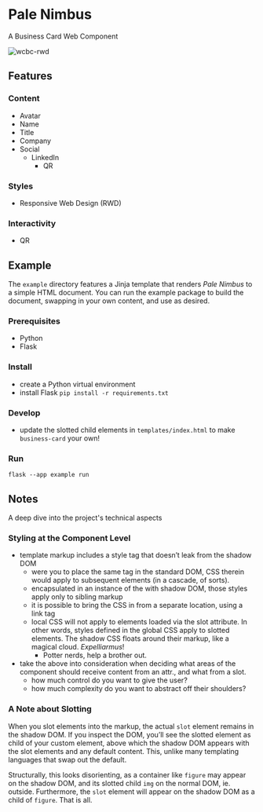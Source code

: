 # Pale Nimbus

A Business Card Web Component

![wcbc-rwd](https://im3.ezgif.com/tmp/ezgif-3-d78a74be96.gif)

## Features

### Content

- Avatar
- Name
- Title
- Company
- Social
  - LinkedIn
    - QR

### Styles

- Responsive Web Design (RWD)

### Interactivity

- QR

## Example

The `example` directory features a Jinja template that renders _Pale Nimbus_ to a simple HTML document. You can run the example package to build the document, swapping in your own content, and use as desired.

### Prerequisites

- Python
- Flask

### Install

- create a Python virtual environment
- install Flask
  `pip install -r requirements.txt`

### Develop

- update the slotted child elements in `templates/index.html` to make `business-card` your own!

### Run

`flask --app example run`

## Notes

A deep dive into the project's technical aspects

### Styling at the Component Level

- template markup includes a style tag that doesn’t leak from the shadow DOM
  - were you to place the same tag in the standard DOM, CSS therein would apply to subsequent elements (in a cascade, of sorts).
  - encapsulated in an instance of the with shadow DOM, those styles apply only to sibling markup
  - it is possible to bring the CSS in from a separate location, using a link tag
  - local CSS will not apply to elements loaded via the slot attribute. In other words, styles defined in the global CSS apply to slotted elements. The shadow CSS floats around their markup, like a magical cloud. _Expelliarmus_!
    - Potter nerds, help a brother out.
- take the above into consideration when deciding what areas of the component should receive content from an attr., and what from a slot.
  - how much control do you want to give the user?
  - how much complexity do you want to abstract off their shoulders?

### A Note about Slotting

When you slot elements into the markup, the actual `slot` element remains in the shadow DOM. If you inspect the DOM, you’ll see the slotted element as child of your custom element, above which the shadow DOM appears with the slot elements and any default content. This, unlike many templating languages that swap out the default.

Structurally, this looks disorienting, as a container like `figure` may appear on the shadow DOM, and its slotted child `img` on the normal DOM, ie. outside. Furthermore, the `slot` element will appear on the shadow DOM as a child of `figure`. That is all.
